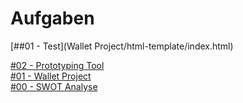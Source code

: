 # Aufgaben

[##01 - Test](Wallet Project/html-template/index.html)   

<a href="#02-Prototyping-Tool/2.1 - Prototyping Tool.md" target="_blank">#02 - Prototyping Tool</a> <br>
<a href="01-Wallet-Project/html-template/index.html" target="_blank">#01 - Wallet Project</a> <br>
<a href="https://raw.githubusercontent.com/milena-sagert/IFD-WiSe20-21/main/SWOT%20/SWOT-Analyse.png" target="_blank">#00 - SWOT Analyse</a> <br>




